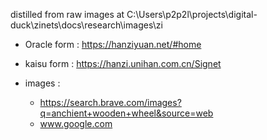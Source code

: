distilled from raw images at C:\Users\p2p2l\projects\digital-duck\zinets\docs\research\images\zi

- Oracle form : https://hanziyuan.net/#home

- kaisu form : https://hanzi.unihan.com.cn/Signet 

- images : 
    - https://search.brave.com/images?q=anchient+wooden+wheel&source=web
    - www.google.com